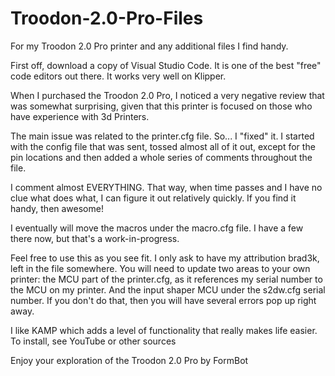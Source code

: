 # Troodon-2.0-Pro-Files
For my Troodon 2.0 Pro printer and any additional files I find handy.

First off, download a copy of Visual Studio Code. It is one of the best "free" code editors out there. It works very well on Klipper. 

When I purchased the Troodon 2.0 Pro, I noticed a very negative review that was somewhat surprising, given that this printer is focused on those who have experience with 3d Printers.

The main issue was related to the printer.cfg file.  So... I "fixed" it.  I started with the config file that was sent, tossed almost all of it out, except for the pin locations and then added a whole series of comments throughout the file.

I comment almost EVERYTHING. That way, when time passes and I have no clue what does what, I can figure it out relatively quickly. If you find it handy, then awesome!

I eventually will move the macros under the macro.cfg file.  I have a few there now, but that's a work-in-progress.

Feel free to use this as you see fit.  I only ask to have my attribution brad3k, left in the file somewhere.
You will need to update two areas to your own printer: the MCU part of the printer.cfg, as it references my serial number to the MCU on my printer. And the input shaper MCU under the s2dw.cfg serial number.  If you don't do that, then you will have several errors pop up right away.

I like KAMP which adds a level of functionality that really makes life easier.  To install, see YouTube or other sources

Enjoy your exploration of the Troodon 2.0 Pro by FormBot